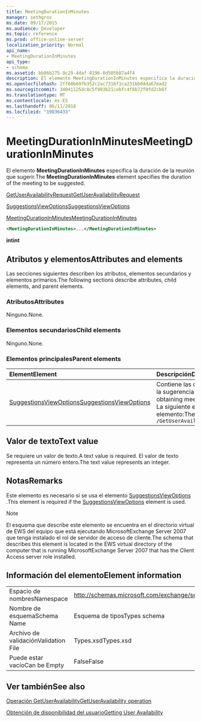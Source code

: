 ```yaml
---
title: MeetingDurationInMinutes
manager: sethgros
ms.date: 09/17/2015
ms.audience: Developer
ms.topic: reference
ms.prod: office-online-server
localization_priority: Normal
api_name:
- MeetingDurationInMinutes
api_type:
- schema
ms.assetid: bb86b275-9c29-4daf-8196-8d505b87a4f4
description: El elemento MeetingDurationInMinutes especifica la duración de la reunión que sugerir.
ms.openlocfilehash: 2ff60b69fb352c2ac7316f1ca231bb04da67ead2
ms.sourcegitcommit: 34041125dc8c5f993b21cebfc4f8b72f0fd2cb6f
ms.translationtype: MT
ms.contentlocale: es-ES
ms.lasthandoff: 06/11/2018
ms.locfileid: "19836433"
---
```

# <a name="meetingdurationinminutes"></a><span data-ttu-id="c6762-103">MeetingDurationInMinutes</span><span class="sxs-lookup"><span data-stu-id="c6762-103">MeetingDurationInMinutes</span></span>

<span data-ttu-id="c6762-104">El elemento **MeetingDurationInMinutes** especifica la duración de la reunión que sugerir.</span><span class="sxs-lookup"><span data-stu-id="c6762-104">The **MeetingDurationInMinutes** element specifies the duration of the meeting to be suggested.</span></span> 
  
[<span data-ttu-id="c6762-105">GetUserAvailabilityRequest</span><span class="sxs-lookup"><span data-stu-id="c6762-105">GetUserAvailabilityRequest</span></span>](getuseravailabilityrequest.md)
  
[<span data-ttu-id="c6762-106">SuggestionsViewOptions</span><span class="sxs-lookup"><span data-stu-id="c6762-106">SuggestionsViewOptions</span></span>](suggestionsviewoptions.md)
  
[<span data-ttu-id="c6762-107">MeetingDurationInMinutes</span><span class="sxs-lookup"><span data-stu-id="c6762-107">MeetingDurationInMinutes</span></span>](meetingdurationinminutes.md)
  
```xml
<MeetingDurationInMinutes>...</MeetingDurationInMinutes>
```

 <span data-ttu-id="c6762-108">**int**</span><span class="sxs-lookup"><span data-stu-id="c6762-108">**int**</span></span>
## <a name="attributes-and-elements"></a><span data-ttu-id="c6762-109">Atributos y elementos</span><span class="sxs-lookup"><span data-stu-id="c6762-109">Attributes and elements</span></span>

<span data-ttu-id="c6762-110">Las secciones siguientes describen los atributos, elementos secundarios y elementos primarios.</span><span class="sxs-lookup"><span data-stu-id="c6762-110">The following sections describe attributes, child elements, and parent elements.</span></span>
  
### <a name="attributes"></a><span data-ttu-id="c6762-111">Atributos</span><span class="sxs-lookup"><span data-stu-id="c6762-111">Attributes</span></span>

<span data-ttu-id="c6762-112">Ninguno.</span><span class="sxs-lookup"><span data-stu-id="c6762-112">None.</span></span>
  
### <a name="child-elements"></a><span data-ttu-id="c6762-113">Elementos secundarios</span><span class="sxs-lookup"><span data-stu-id="c6762-113">Child elements</span></span>

<span data-ttu-id="c6762-114">Ninguno.</span><span class="sxs-lookup"><span data-stu-id="c6762-114">None.</span></span>
  
### <a name="parent-elements"></a><span data-ttu-id="c6762-115">Elementos principales</span><span class="sxs-lookup"><span data-stu-id="c6762-115">Parent elements</span></span>

|<span data-ttu-id="c6762-116">**Element**</span><span class="sxs-lookup"><span data-stu-id="c6762-116">**Element**</span></span>|<span data-ttu-id="c6762-117">**Descripción**</span><span class="sxs-lookup"><span data-stu-id="c6762-117">**Description**</span></span>|
|:-----|:-----|
|[<span data-ttu-id="c6762-118">SuggestionsViewOptions</span><span class="sxs-lookup"><span data-stu-id="c6762-118">SuggestionsViewOptions</span></span>](suggestionsviewoptions.md) <br/> |<span data-ttu-id="c6762-119">Contiene las opciones para obtener información de la sugerencia de reunión.</span><span class="sxs-lookup"><span data-stu-id="c6762-119">Contains the options for obtaining meeting suggestion information.</span></span>  <br/> <span data-ttu-id="c6762-120">La siguiente es la expresión de XPath para este elemento:</span><span class="sxs-lookup"><span data-stu-id="c6762-120">The following is the XPath to this element:</span></span>  <br/>  `/GetUserAvailabilityRequest/SuggestionViewOptions` <br/> |
   
## <a name="text-value"></a><span data-ttu-id="c6762-121">Valor de texto</span><span class="sxs-lookup"><span data-stu-id="c6762-121">Text value</span></span>

<span data-ttu-id="c6762-122">Se requiere un valor de texto.</span><span class="sxs-lookup"><span data-stu-id="c6762-122">A text value is required.</span></span> <span data-ttu-id="c6762-123">El valor de texto representa un número entero.</span><span class="sxs-lookup"><span data-stu-id="c6762-123">The text value represents an integer.</span></span>
  
## <a name="remarks"></a><span data-ttu-id="c6762-124">Notas</span><span class="sxs-lookup"><span data-stu-id="c6762-124">Remarks</span></span>

<span data-ttu-id="c6762-125">Este elemento es necesario si se usa el elemento [SuggestionsViewOptions](suggestionsviewoptions.md) .</span><span class="sxs-lookup"><span data-stu-id="c6762-125">This element is required if the [SuggestionsViewOptions](suggestionsviewoptions.md) element is used.</span></span> 
  
> [!NOTE]
> <span data-ttu-id="c6762-126">El esquema que describe este elemento se encuentra en el directorio virtual de EWS del equipo que está ejecutando MicrosoftExchange Server 2007 que tenga instalado el rol de servidor de acceso de cliente.</span><span class="sxs-lookup"><span data-stu-id="c6762-126">The schema that describes this element is located in the EWS virtual directory of the computer that is running MicrosoftExchange Server 2007 that has the Client Access server role installed.</span></span> 
  
## <a name="element-information"></a><span data-ttu-id="c6762-127">Información del elemento</span><span class="sxs-lookup"><span data-stu-id="c6762-127">Element information</span></span>

|||
|:-----|:-----|
|<span data-ttu-id="c6762-128">Espacio de nombres</span><span class="sxs-lookup"><span data-stu-id="c6762-128">Namespace</span></span>  <br/> |http://schemas.microsoft.com/exchange/services/2006/types  <br/> |
|<span data-ttu-id="c6762-129">Nombre de esquema</span><span class="sxs-lookup"><span data-stu-id="c6762-129">Schema Name</span></span>  <br/> |<span data-ttu-id="c6762-130">Esquema de tipos</span><span class="sxs-lookup"><span data-stu-id="c6762-130">Types schema</span></span>  <br/> |
|<span data-ttu-id="c6762-131">Archivo de validación</span><span class="sxs-lookup"><span data-stu-id="c6762-131">Validation File</span></span>  <br/> |<span data-ttu-id="c6762-132">Types.xsd</span><span class="sxs-lookup"><span data-stu-id="c6762-132">Types.xsd</span></span>  <br/> |
|<span data-ttu-id="c6762-133">Puede estar vacío</span><span class="sxs-lookup"><span data-stu-id="c6762-133">Can be Empty</span></span>  <br/> |<span data-ttu-id="c6762-134">False</span><span class="sxs-lookup"><span data-stu-id="c6762-134">False</span></span>  <br/> |
   
## <a name="see-also"></a><span data-ttu-id="c6762-135">Ver también</span><span class="sxs-lookup"><span data-stu-id="c6762-135">See also</span></span>



[<span data-ttu-id="c6762-136">Operación GetUserAvailability</span><span class="sxs-lookup"><span data-stu-id="c6762-136">GetUserAvailability operation</span></span>](getuseravailability-operation.md)


[<span data-ttu-id="c6762-137">Obtención de disponibilidad del usuario</span><span class="sxs-lookup"><span data-stu-id="c6762-137">Getting User Availability</span></span>](http://msdn.microsoft.com/library/d4133fcb-9b0f-4e6b-aadf-a389da83516a%28Office.15%29.aspx)

